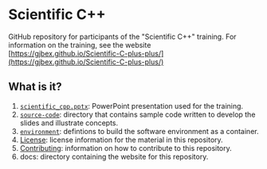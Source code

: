 # Scientific C++

GitHub repository for participants of the "Scientific C++" training.
For information on the training, see the website
[https://gjbex.github.io/Scientific-C-plus-plus/](https://gjbex.github.io/Scientific-C-plus-plus/)


## What is it?

1. [`scientific_cpp.pptx`](scientific_cpp.pptx): PowerPoint
   presentation used for the training.
1. [`source-code`](source-code): directory that contains sample code written to
   develop the slides and illustrate concepts.
1. [`environment`](environment): defintions to build the software environment as
   a container.
1. [License](LICENSE): license information for the material in this repository.
1. [Contributing](CONTRIBUTING.md): information on how to contribute to this
   repository.
1. docs: directory containing the website for this repository.
